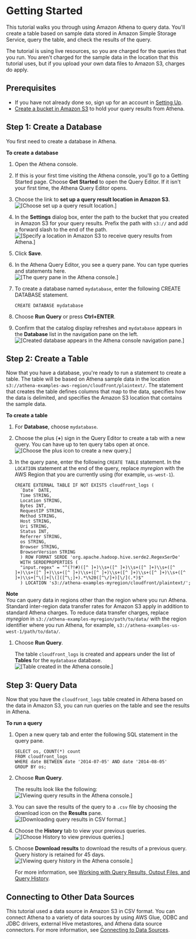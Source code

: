 # Getting Started<a name="getting-started"></a>

This tutorial walks you through using Amazon Athena to query data\. You'll create a table based on sample data stored in Amazon Simple Storage Service, query the table, and check the results of the query\.

The tutorial is using live resources, so you are charged for the queries that you run\. You aren't charged for the sample data in the location that this tutorial uses, but if you upload your own data files to Amazon S3, charges do apply\.

## Prerequisites<a name="prerequisites"></a>
+ If you have not already done so, sign up for an account in [Setting Up](setting-up.md)\.
+ [Create a bucket in Amazon S3](https://docs.aws.amazon.com/AmazonS3/latest/user-guide/create-bucket.html) to hold your query results from Athena\.

## Step 1: Create a Database<a name="step-1-create-a-database"></a>

You first need to create a database in Athena\.

**To create a database**

1. Open the Athena console\.

1. If this is your first time visiting the Athena console, you'll go to a Getting Started page\. Choose **Get Started** to open the Query Editor\. If it isn't your first time, the Athena Query Editor opens\.

1. Choose the link to **set up a query result location in Amazon S3**\.  
![\[Choose set up a query result location.\]](http://docs.aws.amazon.com/athena/latest/ug/images/getting-started-choose-set-up-query-location.png)

1. In the **Settings** dialog box, enter the path to the bucket that you created in Amazon S3 for your query results\. Prefix the path with `s3://` and add a forward slash to the end of the path\.  
![\[Specify a location in Amazon S3 to receive query results from Athena.\]](http://docs.aws.amazon.com/athena/latest/ug/images/getting-started-setting-results-location.png)

1. Click **Save**\.

1. In the Athena Query Editor, you see a query pane\. You can type queries and statements here\.  
![\[The query pane in the Athena console.\]](http://docs.aws.amazon.com/athena/latest/ug/images/example_query.png)

1. To create a database named `mydatabase`, enter the following CREATE DATABASE statement\.

   ```
   CREATE DATABASE mydatabase
   ```

1. Choose **Run Query** or press **Ctrl\+ENTER**\.

1. Confirm that the catalog display refreshes and `mydatabase` appears in the **Database** list in the navigation pane on the left\.  
![\[Created database appears in the Athena console navigation pane.\]](http://docs.aws.amazon.com/athena/latest/ug/images/db_list_and_refresh.png)

## Step 2: Create a Table<a name="step-2-create-a-table"></a>

Now that you have a database, you're ready to run a statement to create a table\. The table will be based on Athena sample data in the location `s3://athena-examples-aws-region/cloudfront/plaintext/`\. The statement that creates the table defines columns that map to the data, specifies how the data is delimited, and specifies the Amazon S3 location that contains the sample data\.

**To create a table**

1. For **Database**, choose `mydatabase`\.

1. Choose the plus \(**\+**\) sign in the Query Editor to create a tab with a new query\. You can have up to ten query tabs open at once\.  
![\[Choose the plus icon to create a new query.\]](http://docs.aws.amazon.com/athena/latest/ug/images/getting-started-new-query-tab.png)

1. In the query pane, enter the following `CREATE TABLE` statement\. In the `LOCATION` statement at the end of the query, replace *myregion* with the AWS Region that you are currently using \(for example, `us-west-1`\)\. 

   ```
   CREATE EXTERNAL TABLE IF NOT EXISTS cloudfront_logs (
     `Date` DATE,
     Time STRING,
     Location STRING,
     Bytes INT,
     RequestIP STRING,
     Method STRING,
     Host STRING,
     Uri STRING,
     Status INT,
     Referrer STRING,
     os STRING,
     Browser STRING,
     BrowserVersion STRING
     ) ROW FORMAT SERDE 'org.apache.hadoop.hive.serde2.RegexSerDe'
     WITH SERDEPROPERTIES (
     "input.regex" = "^(?!#)([^ ]+)\\s+([^ ]+)\\s+([^ ]+)\\s+([^ ]+)\\s+([^ ]+)\\s+([^ ]+)\\s+([^ ]+)\\s+([^ ]+)\\s+([^ ]+)\\s+([^ ]+)\\s+[^\(]+[\(]([^\;]+).*\%20([^\/]+)[\/](.*)$"
     ) LOCATION 's3://athena-examples-myregion/cloudfront/plaintext/';
   ```
**Note**  
You can query data in regions other than the region where you run Athena\. Standard inter\-region data transfer rates for Amazon S3 apply in addition to standard Athena charges\. To reduce data transfer charges, replace *myregion* in `s3://athena-examples-myregion/path/to/data/` with the region identifier where you run Athena, for example, `s3://athena-examples-us-west-1/path/to/data/`\.

1. Choose **Run Query**\.

   The table `cloudfront_logs` is created and appears under the list of **Tables** for the `mydatabase` database\.  
![\[Table created in the Athena console.\]](http://docs.aws.amazon.com/athena/latest/ug/images/getting-started-cf-logs-table-created.png)

## Step 3: Query Data<a name="step-3-query-data"></a>

Now that you have the `cloudfront_logs` table created in Athena based on the data in Amazon S3, you can run queries on the table and see the results in Athena\.

**To run a query**

1. Open a new query tab and enter the following SQL statement in the query pane\.

   ```
   SELECT os, COUNT(*) count
   FROM cloudfront_logs
   WHERE date BETWEEN date '2014-07-05' AND date '2014-08-05'
   GROUP BY os;
   ```

1. Choose **Run Query**\.

   The results look like the following:  
![\[Viewing query results in the Athena console.\]](http://docs.aws.amazon.com/athena/latest/ug/images/results.png)

1. You can save the results of the query to a `.csv` file by choosing the download icon on the **Results** pane\.  
![\[Downloading query results in CSV format.\]](http://docs.aws.amazon.com/athena/latest/ug/images/getting-started-query-results-download-csv.png)

1. Choose the **History** tab to view your previous queries\.  
![\[Choose History to view previous queries.\]](http://docs.aws.amazon.com/athena/latest/ug/images/getting-started-history.png)

1. Choose **Download results** to download the results of a previous query\. Query history is retained for 45 days\.  
![\[Viewing query history in the Athena console.\]](http://docs.aws.amazon.com/athena/latest/ug/images/getting-started-history-tab.png)

   For more information, see [Working with Query Results, Output Files, and Query History](querying.md)\.

## Connecting to Other Data Sources<a name="getting-started-other-data-sources"></a>

This tutorial used a data source in Amazon S3 in CSV format\. You can connect Athena to a variety of data sources by using AWS Glue, ODBC and JDBC drivers, external Hive metastores, and Athena data source connectors\. For more information, see [Connecting to Data Sources](work-with-data-stores.md)\.